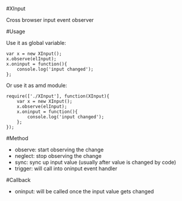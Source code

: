 #XInput

Cross browser input event observer

#Usage

Use it as global variable:

    var x = new XInput();
    x.observe(elInput);
    x.oninput = function(){
        console.log('input changed');
    };

Or use it as amd module:

    require(['./XInput'], function(XInput){
        var x = new XInput();
        x.observe(elInput);
        x.oninput = function(){
            console.log('input changed');
        };
    });


#Method

* observe: start observing the change
* neglect: stop observing the change
* sync: sync up input value (usually after value is changed by code)
* trigger: will call into oninput event handler

#Callback

* oninput: will be called once the input value gets changed

